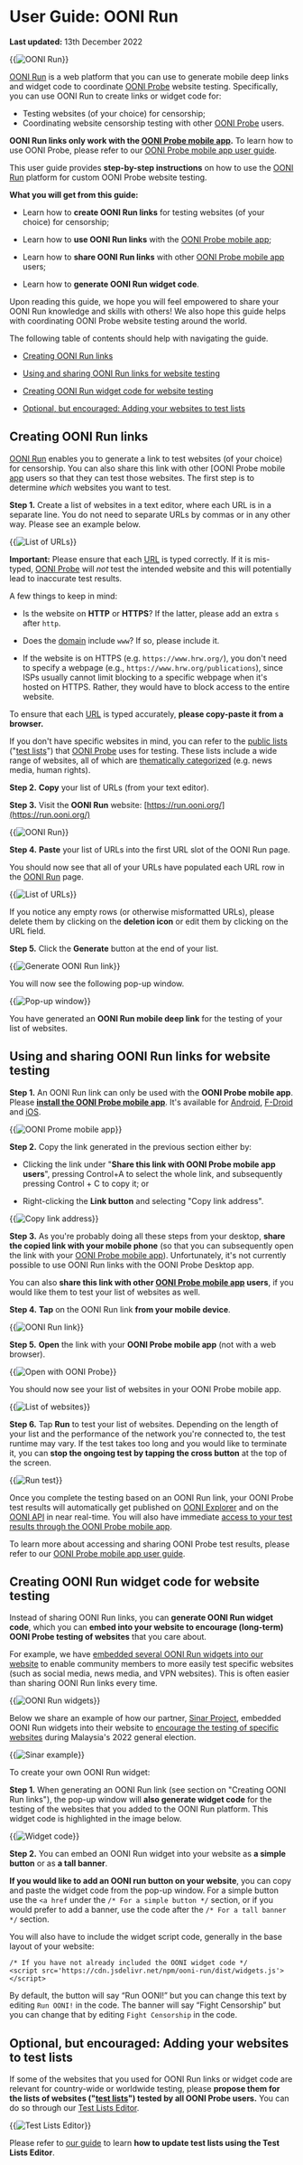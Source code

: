 # User Guide: OONI Run

**Last updated:** 13th December 2022

{{<img src="images/image5.png" title="OONI Run" alt="OONI Run">}}

[OONI Run](https://run.ooni.org/) is a web platform that you can use to generate mobile deep links and widget code to coordinate [OONI Probe](https://ooni.org/install/mobile) website testing. Specifically, you can use OONI Run to create links or widget code for:

* Testing websites (of your choice) for censorship;
* Coordinating website censorship testing with other [OONI Probe](https://ooni.org/install/mobile) users.

**OONI Run links only work with the [OONI Probe mobile app](https://ooni.org/install/mobile).** To learn how to
use OONI Probe, please refer to our [OONI Probe mobile app user guide](https://ooni.org/support/ooni-probe-mobile).

This user guide provides **step-by-step instructions** on how to use the [OONI Run](https://run.ooni.org/) platform for custom OONI Probe website testing.

**What you will get from this guide:**

* Learn how to **create OONI Run links** for testing websites (of your choice) for censorship;

* Learn how to **use OONI Run links** with the [OONI Probe mobile app](https://ooni.org/install/mobile);

* Learn how to **share OONI Run links** with other [OONI Probe mobile app](https://ooni.org/install/mobile) users;

* Learn how to **generate OONI Run widget code**.

Upon reading this guide, we hope you will feel empowered to share your OONI Run knowledge and skills with others! We also hope this guide helps with coordinating OONI Probe website testing around the world.

The following table of contents should help with navigating the guide.

* [Creating OONI Run links](#creating-ooni-run-links)

* [Using and sharing OONI Run links for website testing](#using-and-sharing-ooni-run-links-for-website-testing)

* [Creating OONI Run widget code for website testing](#creating-ooni-run-widget-code-for-website-testing)

* [Optional, but encouraged: Adding your websites to test lists](#optional-but-encouraged-adding-your-websites-to-test-lists)

## Creating OONI Run links

[OONI Run](https://run.ooni.org/) enables you to generate a link to test websites (of your choice) for censorship. You can also share this link with other [OONI Probe mobile [app](https://ooni.org/install/mobile) users so that they can test those websites. The first step is to determine *which* websites you want to test.

**Step 1.** Create a list of websites in a text editor, where each URL is in a separate line. You do not need to separate URLs by commas or in any other way. Please see an example below.

{{<img src="images/image1.png" title="List of URLs" alt="List of URLs">}}

**Important:** Please ensure that each
[URL](https://ooni.org/support/glossary/#url) is typed correctly. If it is mis-typed, [OONI Probe](https://ooni.org/install/mobile) will *not* test the intended website and this will potentially lead to inaccurate test results.

A few things to keep in mind:

* Is the website on **HTTP** or **HTTPS**? If the latter, please add an extra `s` after `http`.

* Does the [domain](https://ooni.org/support/glossary/#domain-name) include `www`? If so, please include it.

* If the website is on HTTPS (e.g. `https://www.hrw.org/`), you don't need to specify a webpage (e.g., `https://www.hrw.org/publications`), since ISPs usually cannot limit blocking to a specific webpage when it's hosted on HTTPS. Rather, they would have to block access to the entire website.

To ensure that each [URL](https://ooni.org/support/glossary/#url) is typed accurately, **please copy-paste it from a browser.**

If you don't have specific websites in mind, you can refer to the [public lists](https://github.com/citizenlab/test-lists/tree/master/lists) ("[test lists](https://ooni.org/get-involved/contribute-test-lists)") that [OONI Probe](https://ooni.org/install/) uses for testing. These lists include a wide range of websites, all of which are [thematically categorized](https://github.com/citizenlab/test-lists/blob/master/lists/00-LEGEND-new_category_codes.csv) (e.g. news media, human rights).

**Step 2.** **Copy** your list of URLs (from your text editor).

**Step 3.** Visit the **OONI Run** website: [https://run.ooni.org/](https://run.ooni.org/)

{{<img src="images/image5.png" title="OONI Run" alt="OONI Run">}}

**Step 4.** **Paste** your list of URLs into the first URL slot of the OONI Run page.

You should now see that all of your URLs have populated each URL row in the [OONI Run](https://run.ooni.org/) page.

{{<img src="images/image10.png" title="List of URLs" alt="List of URLs">}}

If you notice any empty rows (or otherwise misformatted URLs), please delete them by clicking on the **deletion icon** or edit them by clicking on the URL field.

**Step 5.** Click the **Generate** button at the end of your list.

{{<img src="images/image15.png" title="Generate OONI Run link" alt="Generate OONI Run link">}}

You will now see the following pop-up window.

{{<img src="images/image9.png" title="Pop-up window" alt="Pop-up window">}}

You have generated an **OONI Run mobile deep link** for the testing of your list of websites.

## Using and sharing OONI Run links for website testing

**Step 1.** An OONI Run link can only be used with the **OONI Probe mobile app**. Please **[install the OONI Probe mobile app](https://ooni.org/install/mobile)**. It's available for [Android](https://play.google.com/store/apps/details?id=org.openobservatory.ooniprobe), [F-Droid](https://f-droid.org/repository/browse/?fdid=org.openobservatory.ooniprobe) and [iOS](https://itunes.apple.com/us/app/id1199566366).

{{<img src="images/image4.png" title="OONI Prome mobile app" alt="OONI Prome mobile app">}}

**Step 2.** Copy the link generated in the previous section either by:

* Clicking the link under "**Share this link with OONI Probe mobile app users**", pressing Control+A to select the whole link, and subsequently pressing Control + C to copy it; or

* Right-clicking the **Link button** and selecting "Copy link address".

{{<img src="images/image3.png" title="Copy link address" alt="Copy link address">}}

**Step 3.** As you're probably doing all these steps from your desktop, **share the copied link with your mobile phone** (so that you can subsequently open the link with your [OONI Probe mobile app](https://ooni.org/install/mobile)). Unfortunately, it's not currently possible to use OONI Run links with the OONI Probe Desktop app.

You can also **share this link with other [OONI Probe mobile app](https://ooni.org/install/mobile) users**, if you
would like them to test your list of websites as well.

**Step 4.** **Tap** on the OONI Run link **from your mobile device**.

{{<img src="images/image14.jpg" title="OONI Run link" alt="OONI Run link">}}

**Step 5.** **Open** the link with your **OONI Probe mobile app** (not
with a web browser).

{{<img src="images/image8.jpg" title="Open with OONI Probe" alt="Open with OONI Probe">}}

You should now see your list of websites in your OONI Probe mobile app.

{{<img src="images/image6.jpg" title="List of websites" alt="List of websites">}}

**Step 6.** Tap **Run** to test your list of websites. Depending on the length of your list and the performance of the network you're connected to, the test runtime may vary. If the test takes too long and you would like to terminate it, you can **stop the ongoing test by tapping the cross button** at the top of the screen.

{{<img src="images/image13.jpg" title="Run test" alt="Run test">}}

Once you complete the testing based on an OONI Run link, your OONI Probe test results will automatically get published on [OONI Explorer](https://explorer.ooni.org/) and on the [OONI API](https://api.ooni.io/) in near real-time. You will also have immediate [access to your test results through the OONI Probe mobile app](https://ooni.org/support/ooni-probe-mobile#websites).

To learn more about accessing and sharing OONI Probe test results,
please refer to our [OONI Probe mobile app user guide](https://ooni.org/support/ooni-probe-mobile).

## Creating OONI Run widget code for website testing

Instead of sharing OONI Run links, you can **generate OONI Run widget code**, which you can **embed into your website to encourage (long-term) OONI Probe testing of websites** that you care about.

For example, we have [embedded several OONI Run widgets into our website](https://ooni.org/get-involved/run) to enable
community members to more easily test specific websites (such as social media, news media, and VPN websites). This is often easier than sharing OONI Run links every time.

{{<img src="images/image11.png" title="OONI Run widgets" alt="OONI Run widgets">}}

Below we share an example of how our partner, [Sinar Project](https://ooni.org/partners/sinar-project/),
embedded OONI Run widgets into their website to [encourage the testing of specific websites](https://sinarproject.org/digital-rights/measuring-and-detecting-network-interference/ge15) during Malaysia's 2022 general election.

{{<img src="images/image2.png" title="Sinar example" alt="Sinar example">}}

To create your own OONI Run widget:

**Step 1.** When generating an OONI Run link (see section on "Creating OONI Run links"), the pop-up window will **also generate widget code** for the testing of the websites that you added to the OONI Run platform. This widget code is highlighted in the image below.

{{<img src="images/image12.png" title="Widget code" alt="Widget code">}}

**Step 2.** You can embed an OONI Run widget into your website as **a simple button** or as **a tall banner**.

**If you would like to add an OONI run button on your website**, you can copy and paste the widget code from the pop-up window. For a simple button use the `<a href` under the `/* For a simple button */` section, or if you would prefer to add a banner, use the code after the `/* For a tall banner */` section.

You will also have to include the widget script code, generally in the base layout of your website:

```
/* If you have not already included the OONI widget code */
<script src='https://cdn.jsdelivr.net/npm/ooni-run/dist/widgets.js'></script>
```

By default, the button will say “Run OONI!” but you can change this text by editing `Run OONI!` in the code. The banner will say “Fight Censorship” but you can change that by editing `Fight Censorship` in the code.

## Optional, but encouraged: Adding your websites to test lists

If some of the websites that you used for OONI Run links or widget code are relevant for country-wide or worldwide testing, please **propose them for the lists of websites ("[test lists](https://ooni.org/get-involved/contribute-test-lists)") tested by all OONI Probe users.** You can do so through our [Test Lists Editor](https://test-lists.ooni.org/).

{{<img src="images/image7.png" title="Test Lists Editor" alt="Test Lists Editor">}}

Please refer to [our guide](https://ooni.org/support/test-lists-editor) to learn **how to update test lists using the Test Lists Editor**.
